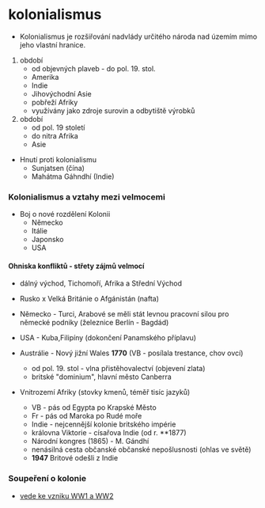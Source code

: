 # kolonialismus
- Kolonialismus je rozšiřování nadvlády určitého národa nad územím mimo jeho vlastní hranice.
1. období
    - od objevných plaveb - do pol. 19. stol.
    - Amerika
    - Indie
    - Jihovýchodní Asie
    - pobřeží Afriky
    - využívány jako zdroje surovin a odbytiště výrobků
1. období
    - od pol. 19 století
    - do nitra Afrika
    - Asie

- Hnutí proti kolonialismu
    - Sunjatsen (čína)
    - Mahátma Gáhndhí (Indie)

### Kolonialismus a vztahy mezi velmocemi
- Boj o nové rozdělení Kolonii
    - Německo
    - Itálie
    - Japonsko
    - USA
#### Ohniska konfliktů - střety zájmů velmocí
- dálný východ, Tichomoří, Afrika a Střední Východ
- Rusko x Velká Británie o Afgánistán (nafta)
- Německo - Turci, Arabové se měli stát levnou pracovní silou pro německé podniky (železnice Berlín - Bagdád)
- USA - Kuba,Filipíny (dokončení Panamského příplavu)
- Austrálie - Nový jižní Wales **1770** (VB - posílala trestance, chov ovcí)
    - od pol. 19. stol - vlna přistěhovalectví (objevení zlata)
    - britské "dominium", hlavní město Canberra

- Vnitrozemí Afriky (stovky kmenů, téměř tisíc jazyků)
    - VB - pás od Egypta po Krapské Město
    - Fr - pás od Maroka po Rudé moře
    - Indie - nejcennější kolonie britského impérie
    - královna Viktorie - císařova Indie (od r. **1877)
    - Národní kongres (1865) - M. Gándhí
    - nenásilná cesta občanské občanské nepošlusnosti (ohlas ve světě)
    - **1947** Britové odešli z Indie

### Soupeření o kolonie
- <u>vede ke vzniku WW1 a WW2</u>
